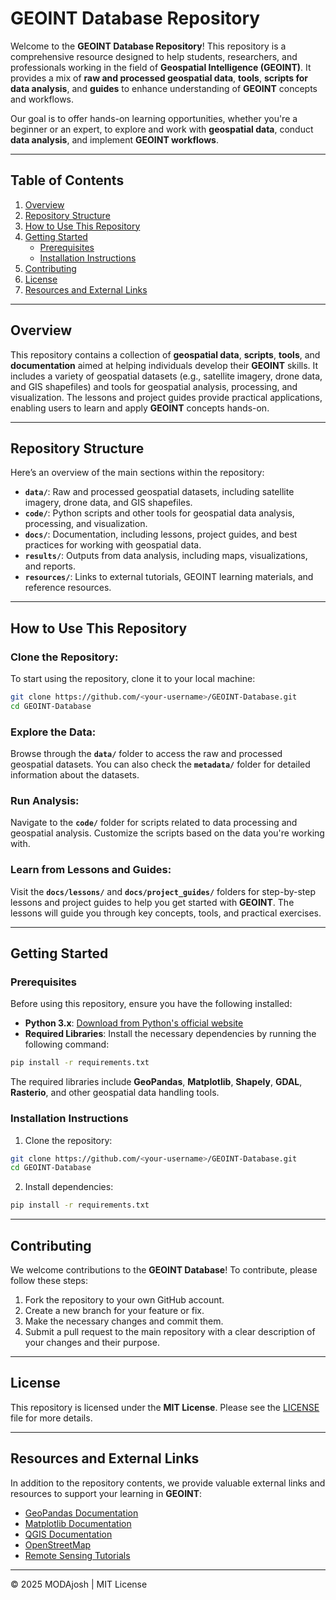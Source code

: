 # GEOINT Database Repository

Welcome to the **GEOINT Database Repository**! This repository is a comprehensive resource designed to help students, researchers, and professionals working in the field of **Geospatial Intelligence (GEOINT)**. It provides a mix of **raw and processed geospatial data**, **tools**, **scripts for data analysis**, and **guides** to enhance understanding of **GEOINT** concepts and workflows.

Our goal is to offer hands-on learning opportunities, whether you're a beginner or an expert, to explore and work with **geospatial data**, conduct **data analysis**, and implement **GEOINT workflows**.

---

## Table of Contents

1. [Overview](#overview)
2. [Repository Structure](#repository-structure)
3. [How to Use This Repository](#how-to-use-this-repository)
4. [Getting Started](#getting-started)
   - [Prerequisites](#prerequisites)
   - [Installation Instructions](#installation-instructions)
5. [Contributing](#contributing)
6. [License](#license)
7. [Resources and External Links](#resources-and-external-links)

---

## Overview

This repository contains a collection of **geospatial data**, **scripts**, **tools**, and **documentation** aimed at helping individuals develop their **GEOINT** skills. It includes a variety of geospatial datasets (e.g., satellite imagery, drone data, and GIS shapefiles) and tools for geospatial analysis, processing, and visualization. The lessons and project guides provide practical applications, enabling users to learn and apply **GEOINT** concepts hands-on.

---

## Repository Structure

Here’s an overview of the main sections within the repository:

- **`data/`**: Raw and processed geospatial datasets, including satellite imagery, drone data, and GIS shapefiles.
- **`code/`**: Python scripts and other tools for geospatial data analysis, processing, and visualization.
- **`docs/`**: Documentation, including lessons, project guides, and best practices for working with geospatial data.
- **`results/`**: Outputs from data analysis, including maps, visualizations, and reports.
- **`resources/`**: Links to external tutorials, GEOINT learning materials, and reference resources.

---

## How to Use This Repository

### Clone the Repository:

To start using the repository, clone it to your local machine:

```bash
git clone https://github.com/<your-username>/GEOINT-Database.git
cd GEOINT-Database
```

### Explore the Data:

Browse through the **`data/`** folder to access the raw and processed geospatial datasets. You can also check the **`metadata/`** folder for detailed information about the datasets.

### Run Analysis:

Navigate to the **`code/`** folder for scripts related to data processing and geospatial analysis. Customize the scripts based on the data you're working with.

### Learn from Lessons and Guides:

Visit the **`docs/lessons/`** and **`docs/project_guides/`** folders for step-by-step lessons and project guides to help you get started with **GEOINT**. The lessons will guide you through key concepts, tools, and practical exercises.

---

## Getting Started

### Prerequisites

Before using this repository, ensure you have the following installed:

- **Python 3.x**: [Download from Python's official website](https://www.python.org/)
- **Required Libraries**: Install the necessary dependencies by running the following command:

```bash
pip install -r requirements.txt
```

The required libraries include **GeoPandas**, **Matplotlib**, **Shapely**, **GDAL**, **Rasterio**, and other geospatial data handling tools.

### Installation Instructions

1. Clone the repository:

```bash
git clone https://github.com/<your-username>/GEOINT-Database.git
cd GEOINT-Database
```

2. Install dependencies:

```bash
pip install -r requirements.txt
```

---

## Contributing

We welcome contributions to the **GEOINT Database**! To contribute, please follow these steps:

1. Fork the repository to your own GitHub account.
2. Create a new branch for your feature or fix.
3. Make the necessary changes and commit them.
4. Submit a pull request to the main repository with a clear description of your changes and their purpose.

---

## License

This repository is licensed under the **MIT License**. Please see the [LICENSE](LICENSE) file for more details.

---

## Resources and External Links

In addition to the repository contents, we provide valuable external links and resources to support your learning in **GEOINT**:

- [GeoPandas Documentation](https://geopandas.org/)
- [Matplotlib Documentation](https://matplotlib.org/)
- [QGIS Documentation](https://qgis.org/)
- [OpenStreetMap](https://www.openstreetmap.org/)
- [Remote Sensing Tutorials](https://www.spatialthoughts.com/)

---

© 2025 MODAjosh | MIT License
